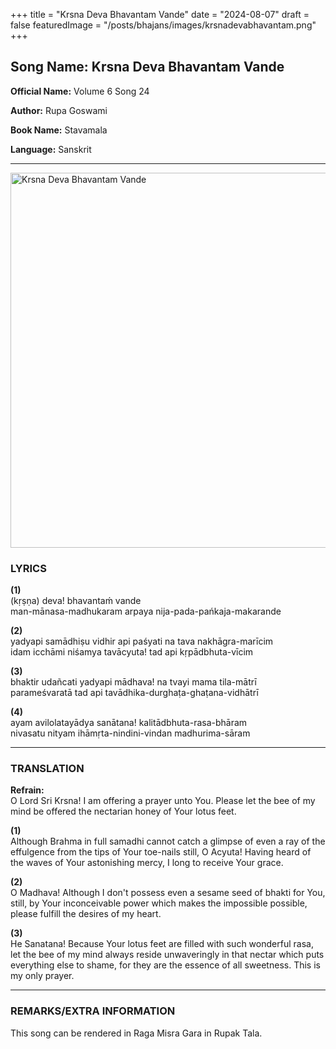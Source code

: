 +++
title = "Krsna Deva Bhavantam Vande"
date = "2024-08-07"
draft = false
featuredImage = "/posts/bhajans/images/krsnadevabhavantam.png"
+++

## Song Name: Krsna Deva Bhavantam Vande

**Official Name:** Volume 6 Song 24

**Author:** Rupa Goswami

**Book Name:** Stavamala

**Language:** Sanskrit

---
<img src="/posts/bhajans/images/kdbv2.png" alt="Krsna Deva Bhavantam Vande" width="600" />


### LYRICS

**(1)**  
(kṛṣṇa) deva! bhavantaḿ vande  
man-mānasa-madhukaram arpaya nija-pada-pańkaja-makarande

**(2)**  
yadyapi samādhiṣu vidhir api paśyati na tava nakhāgra-marīcim  
idam icchāmi niśamya tavācyuta! tad api kṛpādbhuta-vīcim

**(3)**  
bhaktir udañcati yadyapi mādhava! na tvayi mama tila-mātrī  
parameśvaratā tad api tavādhika-durghaṭa-ghaṭana-vidhātrī

**(4)**  
ayam avilolatayādya sanātana! kalitādbhuta-rasa-bhāram  
nivasatu nityam ihāmṛta-nindini-vindan madhurima-sāram

---

### TRANSLATION

**Refrain:**  
O Lord Sri Krsna! I am offering a prayer unto You. Please let the bee of my mind be offered the nectarian honey of Your lotus feet.

**(1)**  
Although Brahma in full samadhi cannot catch a glimpse of even a ray of the effulgence from the tips of Your toe-nails still, O Acyuta! Having heard of the waves of Your astonishing mercy, I long to receive Your grace.

**(2)**  
O Madhava! Although I don't possess even a sesame seed of bhakti for You, still, by Your inconceivable power which makes the impossible possible, please fulfill the desires of my heart.

**(3)**  
He Sanatana! Because Your lotus feet are filled with such wonderful rasa, let the bee of my mind always reside unwaveringly in that nectar which puts everything else to shame, for they are the essence of all sweetness. This is my only prayer.

---

### REMARKS/EXTRA INFORMATION

This song can be rendered in Raga Misra Gara in Rupak Tala.
